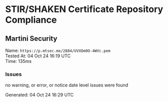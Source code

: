 # STIR/SHAKEN Certificate Repository Compliance

## Martini Security

Name: `https://p.mtsec.me/2884/UVXOm0O-4WVc.pem`\
Tested At: 04 Oct 24 16:19 UTC\
Time: 135ms

### Issues

no warning, or error, or notice date level issues were found

Generated: 04 Oct 24 16:29 UTC